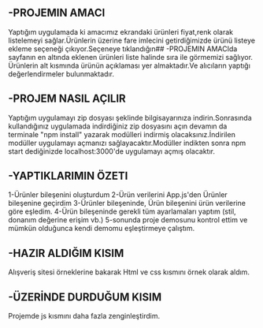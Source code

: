 ## -PROJEMIN AMACI
Yaptığım uygulamada ki amacımız ekrandaki ürünleri fiyat,renk olarak listelemeyi sağlar.Ürünlerin üzerine fare imlecini getirdiğimizde ürünü listeye ekleme seçeneği çıkıyor.Seçeneye tıklandığın## -PROJEMIN AMACIda sayfanın en altında eklenen ürünleri liste halinde sıra ile görmemizi sağlıyor.
Ürünlerin alt kısmında ürünün açıklaması yer almaktadır.Ve alıcıların yaptığı değerlendirmeler bulunmaktadır.
## -PROJEM NASIL AÇILIR
  Yaptığım uygulamayı zip dosyası şeklinde bilgisayarınıza indirin.Sonrasında kullandığınız uygulamada indirdiğiniz zip dosyasını açın devamın da terminale
  "npm install" yazarak modülleri indirmiş olacaksınız.İndirilen modüller uygulamayı açmanızı sağlayacaktır.Modüller indikten sonra npm start dediğinizde localhost:3000'de uygulamayı açmış olacaktır.
## -YAPTIKLARIMIN ÖZETI

1-Ürünler bileşenini oluşturdum
2-Ürün verilerini App.js'den Ürünler bileşenine geçirdim
3-Ürünler bileşeninde, Ürün bileşenini ürün verilerine göre eşledim.
4-Ürün bileşeninde gerekli tüm ayarlamaları yaptım (stil, donanım değerine erişim vb.)
5-sonunda proje demosunu kontrol ettim ve mümkün olduğunca kendi demomu eşleştirmeye çalıştım.

## -HAZIR ALDIĞIM KISIM
 
 Alışveriş sitesi örneklerine bakarak Html ve css kısmını örnek olarak aldım.
 
## -ÜZERİNDE DURDUĞUM KISIM
 
 Projemde js kısmını daha fazla zenginleştirdim.
